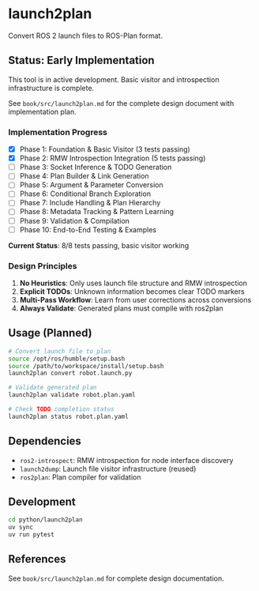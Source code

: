 # launch2plan

Convert ROS 2 launch files to ROS-Plan format.

## Status: Early Implementation

This tool is in active development. Basic visitor and introspection infrastructure is complete.

See `book/src/launch2plan.md` for the complete design document with implementation plan.

### Implementation Progress

- [x] Phase 1: Foundation & Basic Visitor (3 tests passing)
- [x] Phase 2: RMW Introspection Integration (5 tests passing)
- [ ] Phase 3: Socket Inference & TODO Generation
- [ ] Phase 4: Plan Builder & Link Generation
- [ ] Phase 5: Argument & Parameter Conversion
- [ ] Phase 6: Conditional Branch Exploration
- [ ] Phase 7: Include Handling & Plan Hierarchy
- [ ] Phase 8: Metadata Tracking & Pattern Learning
- [ ] Phase 9: Validation & Compilation
- [ ] Phase 10: End-to-End Testing & Examples

**Current Status**: 8/8 tests passing, basic visitor working

### Design Principles

1. **No Heuristics**: Only uses launch file structure and RMW introspection
2. **Explicit TODOs**: Unknown information becomes clear TODO markers
3. **Multi-Pass Workflow**: Learn from user corrections across conversions
4. **Always Validate**: Generated plans must compile with ros2plan

## Usage (Planned)

```bash
# Convert launch file to plan
source /opt/ros/humble/setup.bash
source /path/to/workspace/install/setup.bash
launch2plan convert robot.launch.py

# Validate generated plan
launch2plan validate robot.plan.yaml

# Check TODO completion status
launch2plan status robot.plan.yaml
```

## Dependencies

- `ros2-introspect`: RMW introspection for node interface discovery
- `launch2dump`: Launch file visitor infrastructure (reused)
- `ros2plan`: Plan compiler for validation

## Development

```bash
cd python/launch2plan
uv sync
uv run pytest
```

## References

See `book/src/launch2plan.md` for complete design documentation.
